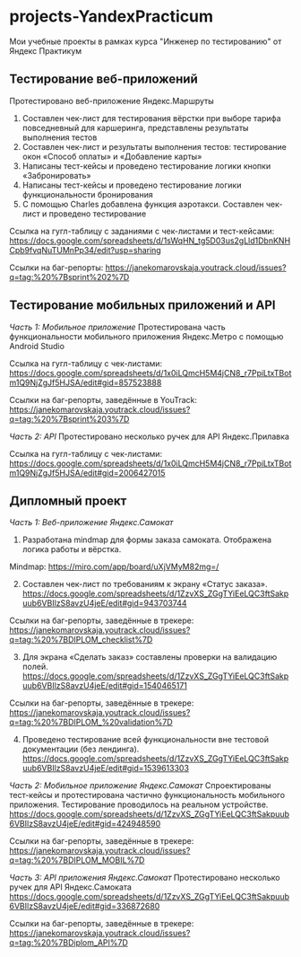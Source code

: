 # projects-YandexPracticum
Мои учебные проекты в рамках курса "Инженер по тестированию" от Яндекс Практикум

## Тестирование веб-приложений
Протестировано веб-приложение Яндекс.Маршруты
1) Составлен чек-лист для тестирования вёрстки при выборе тарифа повседневный для каршеринга, представлены результаты выполнения тестов
2) Составлен чек-лист и результаты выполнения тестов: тестирование окон «Способ оплаты» и «Добавление карты»
3) Написаны тест-кейсы и проведено тестирование логики кнопки «Забронировать»
4) Написаны тест-кейсы и проведено тестирование логики функциональности бронирования
5) С помощью Charles добавлена функция аэротакси. Составлен чек-лист и проведено тестирование

Ссылка на гугл-таблицу с заданиями с чек-листами и тест-кейсами: 
https://docs.google.com/spreadsheets/d/1sWqHN_tg5D03us2gLld1DbnKNHCpb9fvqNuTUMnPp34/edit?usp=sharing

Ссылки на баг-репорты:
https://janekomarovskaja.youtrack.cloud/issues?q=tag:%20%7Bsprint%202%7D

## Тестирование мобильных приложений и API

*Часть 1: Мобильное приложение*
Протестирована часть функциональности мобильного приложения Яндекс.Метро с помощью Android Studio

Ссылка на гугл-таблицу с чек-листами:
https://docs.google.com/spreadsheets/d/1x0iLQmcH5M4jCN8_r7PpiLtxTBotm1Q9NjZgJf5HJSA/edit#gid=857523888

Ссылки на баг-репорты, заведённые в YouTrack:
https://janekomarovskaja.youtrack.cloud/issues?q=tag:%20%7Bsprint%203%7D

*Часть 2: API*
Протестировано несколько ручек для API Яндекс.Прилавка

Ссылка на гугл-таблицу с чек-листами:
https://docs.google.com/spreadsheets/d/1x0iLQmcH5M4jCN8_r7PpiLtxTBotm1Q9NjZgJf5HJSA/edit#gid=2006427015

## Дипломный проект

*Часть 1: Веб-приложение Яндекс.Самокат*

1) Разработана mindmap для формы заказа самоката. Отображена логика работы и вёрстка.

Mindmap:
https://miro.com/app/board/uXjVMyM82mg=/

2) Составлен чек-лист по требованиям к экрану «Статус заказа».
https://docs.google.com/spreadsheets/d/1ZzvXS_ZGgTYiEeLQC3ftSakpuub6VBIlzS8avzU4jeE/edit#gid=943703744

Ссылки на баг-репорты, заведённые в трекере:
https://janekomarovskaja.youtrack.cloud/issues?q=tag:%20%7BDIPLOM_checklist%7D 

3) Для экрана «Сделать заказ» составлены проверки на валидацию полей. 
https://docs.google.com/spreadsheets/d/1ZzvXS_ZGgTYiEeLQC3ftSakpuub6VBIlzS8avzU4jeE/edit#gid=1540465171

Ссылки на баг-репорты, заведённые в трекере:
https://janekomarovskaja.youtrack.cloud/issues?q=tag:%20%7BDIPLOM_%20validation%7D 

4) Проведено тестирование всей функциональности вне тестовой документации (без лендинга).
https://docs.google.com/spreadsheets/d/1ZzvXS_ZGgTYiEeLQC3ftSakpuub6VBIlzS8avzU4jeE/edit#gid=1539613303


*Часть 2: Мобильное приложение Яндекс.Самокат*
Спроектированы тест-кейсы и протестирована частично функциональность мобильного приложения. Тестирование проводилось на реальном устройстве.
https://docs.google.com/spreadsheets/d/1ZzvXS_ZGgTYiEeLQC3ftSakpuub6VBIlzS8avzU4jeE/edit#gid=424948590

Ссылки на баг-репорты, заведённые в трекере:
https://janekomarovskaja.youtrack.cloud/issues?q=tag:%20%7BDIPLOM_MOBIL%7D

*Часть 3: API приложения Яндекс.Самокат*
Протестировано несколько ручек для API Яндекс.Самоката
https://docs.google.com/spreadsheets/d/1ZzvXS_ZGgTYiEeLQC3ftSakpuub6VBIlzS8avzU4jeE/edit#gid=336872680

Ссылки на баг-репорты, заведённые в трекере:
https://janekomarovskaja.youtrack.cloud/issues?q=tag:%20%7BDiplom_API%7D




